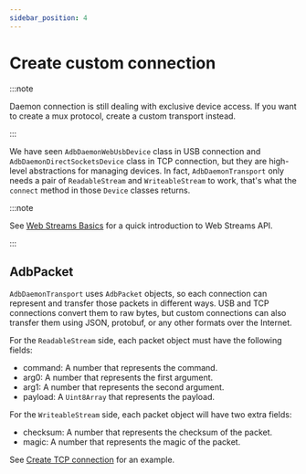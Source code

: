 ```yaml
---
sidebar_position: 4
---
```


# Create custom connection

:::note

Daemon connection is still dealing with exclusive device access. If you want to create a mux protocol, create a custom transport instead.

:::

We have seen `AdbDaemonWebUsbDevice` class in USB connection and `AdbDaemonDirectSocketsDevice` class in TCP connection, but they are high-level abstractions for managing devices. In fact, `AdbDaemonTransport` only needs a pair of `ReadableStream` and `WriteableStream` to work, that's what the `connect` method in those `Device` classes returns.

:::note

See [Web Streams Basics](/docs/adb/web-stream.md) for a quick introduction to Web Streams API.

:::

## AdbPacket

`AdbDaemonTransport` uses `AdbPacket` objects, so each connection can represent and transfer those packets in different ways. USB and TCP connections convert them to raw bytes, but custom connections can also transfer them using JSON, protobuf, or any other formats over the Internet.

For the `ReadableStream` side, each packet object must have the following fields:

- command: A number that represents the command.
- arg0: A number that represents the first argument.
- arg1: A number that represents the second argument.
- payload: A `Uint8Array` that represents the payload.

For the `WriteableStream` side, each packet object will have two extra fields:

- checksum: A number that represents the checksum of the packet.
- magic: A number that represents the magic of the packet.

See [Create TCP connection](./tcp/create-connection.md#adbdaemondirectsocketsdevice) for an example.
